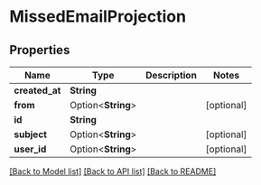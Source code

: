 # MissedEmailProjection

## Properties

Name | Type | Description | Notes
------------ | ------------- | ------------- | -------------
**created_at** | **String** |  | 
**from** | Option<**String**> |  | [optional]
**id** | **String** |  | 
**subject** | Option<**String**> |  | [optional]
**user_id** | Option<**String**> |  | [optional]

[[Back to Model list]](../README#documentation-for-models) [[Back to API list]](../README#documentation-for-api-endpoints) [[Back to README]](../README)


